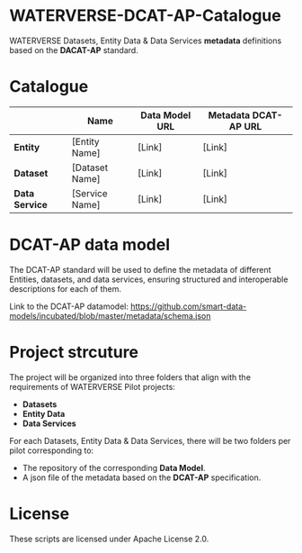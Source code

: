 # WATERVERSE-DCAT-AP-Catalogue

WATERVERSE Datasets, Entity Data &amp; Data Services **metadata** definitions based on the **DACAT-AP** standard. 

# Catalogue 

|           | Name    | Data Model URL | Metadata DCAT-AP URL |
|-----------|---------|----------------|----------------------|
| **Entity**    | [Entity Name] | [Link]         | [Link]               |
| **Dataset**   | [Dataset Name] | [Link]         | [Link]               |
| **Data Service** | [Service Name] | [Link]     | [Link]               |


# DCAT-AP data model

The DCAT-AP standard will be used to define the metadata of different Entities, datasets, and data services, ensuring structured and interoperable descriptions for each of them. 

Link to the DCAT-AP datamodel: 
https://github.com/smart-data-models/incubated/blob/master/metadata/schema.json

# Project strcuture 

The project will be organized into three folders that align with the requirements of WATERVERSE Pilot projects:

-  **Datasets**
-  **Entity Data**  
-  **Data Services** 

For each Datasets, Entity Data &amp; Data Services, there will be two folders per pilot corresponding to:
-  The repository of the corresponding **Data Model**. 
-  A json file of the metadata based on the **DCAT-AP** specification.  

# License

These scripts are licensed under Apache License 2.0.

